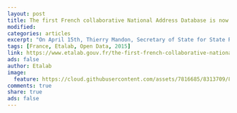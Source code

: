 ```yaml
---
layout: post
title: The first French collaborative National Address Database is now online, and freely accessible.
modified:
categories: articles
excerpt: "On April 15th, Thierry Mandon, Secretary of State for State Reform and Simplification, inaugurated the launch of a collaborative and free French National Address Database, a pioneer of its kind."
tags: [France, Etalab, Open Data, 2015]
link: https://www.etalab.gouv.fr/the-first-french-collaborative-national-address-database-is-now-online-and-freely-accessible
ads: false
author: Etalab
image:
  feature: https://cloud.githubusercontent.com/assets/7816685/8313709/8f821f8a-19b2-11e5-9d56-b04a1d08f546.jpg
comments: true
share: true
ads: false  
---
```

